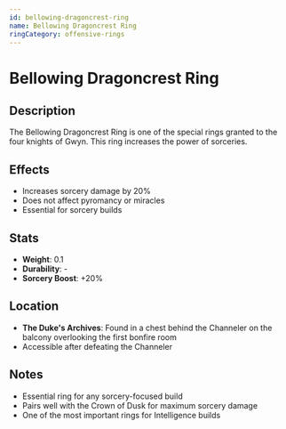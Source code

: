 ```yaml
---
id: bellowing-dragoncrest-ring
name: Bellowing Dragoncrest Ring
ringCategory: offensive-rings
---
```


# Bellowing Dragoncrest Ring

## Description
The Bellowing Dragoncrest Ring is one of the special rings granted to the four knights of Gwyn. This ring increases the power of sorceries.

## Effects
- Increases sorcery damage by 20%
- Does not affect pyromancy or miracles
- Essential for sorcery builds

## Stats
- **Weight**: 0.1
- **Durability**: -
- **Sorcery Boost**: +20%

## Location
- **The Duke's Archives**: Found in a chest behind the Channeler on the balcony overlooking the first bonfire room
- Accessible after defeating the Channeler

## Notes
- Essential ring for any sorcery-focused build
- Pairs well with the Crown of Dusk for maximum sorcery damage
- One of the most important rings for Intelligence builds